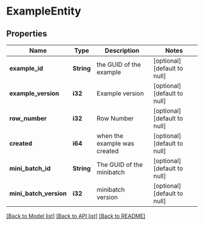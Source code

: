 # ExampleEntity

## Properties
Name | Type | Description | Notes
------------ | ------------- | ------------- | -------------
**example_id** | **String** | the GUID of the example | [optional] [default to null]
**example_version** | **i32** | Example version | [optional] [default to null]
**row_number** | **i32** | Row Number | [optional] [default to null]
**created** | **i64** | when the example was created | [optional] [default to null]
**mini_batch_id** | **String** | The GUID of the minibatch | [optional] [default to null]
**mini_batch_version** | **i32** | minibatch version | [optional] [default to null]

[[Back to Model list]](../README.md#documentation-for-models) [[Back to API list]](../README.md#documentation-for-api-endpoints) [[Back to README]](../README.md)


